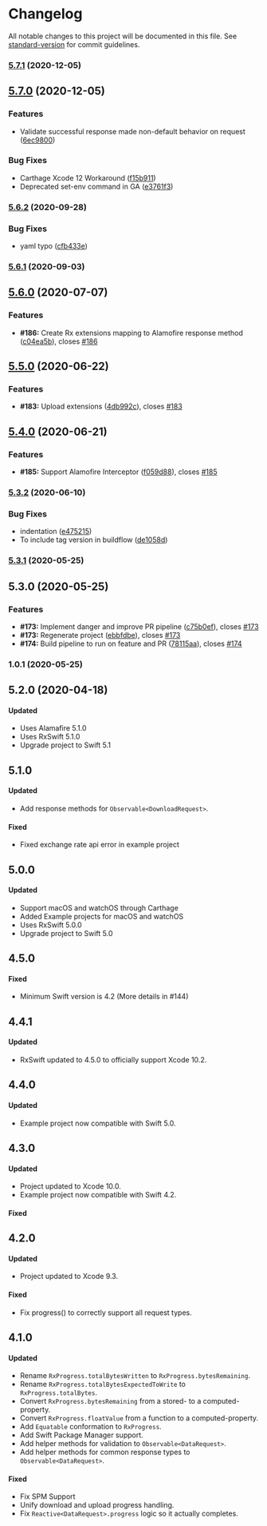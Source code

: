 # Changelog

All notable changes to this project will be documented in this file. See [standard-version](https://github.com/conventional-changelog/standard-version) for commit guidelines.

### [5.7.1](https://github.com/RxSwiftCommunity/RxAlamofire/branches/compare/v5.7.1%0Dv5.7.0) (2020-12-05)

## [5.7.0](https://github.com/RxSwiftCommunity/RxAlamofire/branches/compare/v5.7.0%0Dv5.6.2) (2020-12-05)


### Features

* Validate successful response made non-default behavior on request ([6ec9800](https://github.com/RxSwiftCommunity/RxAlamofire/commits/6ec9800b3c5f24cb52f1b1eacefbdd7633cc67e5))


### Bug Fixes

* Carthage Xcode 12 Workaround ([f15b911](https://github.com/RxSwiftCommunity/RxAlamofire/commits/f15b9119b4a052faeb808f5c803b3e4280becea0))
* Deprecated set-env command in GA ([e3761f3](https://github.com/RxSwiftCommunity/RxAlamofire/commits/e3761f3a4f5c450f2ec28287d54a857638b8a25f))

### [5.6.2](https://github.com/RxSwiftCommunity/RxAlamofire/branches/compare/v5.6.2%0Dv5.6.1) (2020-09-28)


### Bug Fixes

* yaml typo ([cfb433e](https://github.com/RxSwiftCommunity/RxAlamofire/commits/cfb433ee562bebe7c40d81efbc9a21e8ddb72273))

### [5.6.1](https://github.com/RxSwiftCommunity/RxAlamofire/branches/compare/v5.6.1%0Dv5.6.0) (2020-09-03)

## [5.6.0](https://github.com/RxSwiftCommunity/RxAlamofire/branches/compare/v5.6.0%0Dv5.5.0) (2020-07-07)


### Features

* **#186:** Create Rx extensions mapping to Alamofire response method ([c04ea5b](https://github.com/RxSwiftCommunity/RxAlamofire/commits/c04ea5bfb0f0f7306742f266e24c5f09a12d0f9e)), closes [#186](https://github.com/RxSwiftCommunity/RxAlamofire/issues/186)

## [5.5.0](https://github.com/RxSwiftCommunity/RxAlamofire/branches/compare/v5.5.0%0Dv5.4.0) (2020-06-22)


### Features

* **#183:** Upload extensions ([4db992c](https://github.com/RxSwiftCommunity/RxAlamofire/commits/4db992c6ff1179d957075687f407fcf9e8a28845)), closes [#183](https://github.com/RxSwiftCommunity/RxAlamofire/issues/183)

## [5.4.0](https://github.com/RxSwiftCommunity/RxAlamofire/branches/compare/v5.4.0%0Dv5.3.2) (2020-06-21)


### Features

* **#185:** Support Alamofire Interceptor ([f059d88](https://github.com/RxSwiftCommunity/RxAlamofire/commits/f059d88212e4191ef16567211fdcd3632215c819)), closes [#185](https://github.com/RxSwiftCommunity/RxAlamofire/issues/185)

### [5.3.2](https://github.com/RxSwiftCommunity/RxAlamofire/branches/compare/v5.3.2%0Dv5.3.1) (2020-06-10)


### Bug Fixes

* indentation ([e475215](https://github.com/RxSwiftCommunity/RxAlamofire/commits/e47521554cb501e4a935459da70b63af28f51200))
* To include tag version in buildflow ([de1058d](https://github.com/RxSwiftCommunity/RxAlamofire/commits/de1058d827b131273505d115b3d4404a33887c78))

### [5.3.1](https://github.com/RxSwiftCommunity/RxAlamofire/branches/compare/v5.3.1%0Dv5.3.0) (2020-05-25)

## 5.3.0 (2020-05-25)


### Features

* **#173:** Implement danger and improve PR pipeline ([c75b0ef](https://github.com/RxSwiftCommunity/RxAlamofire/commits/c75b0efd37cd0ae90b465d4f7772ff4ee276b5b3)), closes [#173](https://github.com/RxSwiftCommunity/RxAlamofire/issues/173)
* **#173:** Regenerate project ([ebbfdbe](https://github.com/RxSwiftCommunity/RxAlamofire/commits/ebbfdbe588aa26a1a4b0623e4e68a41c4857d5d5)), closes [#173](https://github.com/RxSwiftCommunity/RxAlamofire/issues/173)
* **#174:** Build pipeline to run on feature and PR ([78115aa](https://github.com/RxSwiftCommunity/RxAlamofire/commits/78115aac1941852ab1f4b8a3d369782948acaf68)), closes [#174](https://github.com/RxSwiftCommunity/RxAlamofire/issues/174)

### 1.0.1 (2020-05-25)

## 5.2.0 (2020-04-18)

#### Updated
* Uses Alamafire 5.1.0
* Uses RxSwift 5.1.0
* Upgrade project to Swift 5.1

## 5.1.0

#### Updated

* Add response methods for `Observable<DownloadRequest>`.

#### Fixed

* Fixed exchange rate api error in example project

## 5.0.0

#### Updated
* Support macOS and watchOS through Carthage 
* Added Example projects for macOS and watchOS 
* Uses RxSwift 5.0.0
* Upgrade project to Swift 5.0

## 4.5.0

#### Fixed
*  Minimum Swift version is 4.2 (More details in #144)

## 4.4.1

#### Updated
* RxSwift updated to 4.5.0 to officially support Xcode 10.2.

## 4.4.0

#### Updated
* Example project now compatible with Swift 5.0.

## 4.3.0

#### Updated
* Project updated to Xcode 10.0.
* Example project now compatible with Swift 4.2.

#### Fixed

## 4.2.0

#### Updated
* Project updated to Xcode 9.3.

#### Fixed
* Fix progress() to correctly support all request types.

## 4.1.0

#### Updated

* Rename `RxProgress.totalBytesWritten` to `RxProgress.bytesRemaining`.
* Rename `RxProgress.totalBytesExpectedToWrite` to `RxProgress.totalBytes`.
* Convert `RxProgress.bytesRemaining` from a stored- to a computed-property.
* Convert `RxProgress.floatValue` from a function to a computed-property.
* Add `Equatable` conformation to `RxProgress`.
* Add Swift Package Manager support.
* Add helper methods for validation to `Observable<DataRequest>`.
* Add helper methods for common response types to `Observable<DataRequest>`.

#### Fixed

* Fix SPM Support
* Unify download and upload progress handling.
* Fix `Reactive<DataRequest>.progress` logic so it actually completes.
